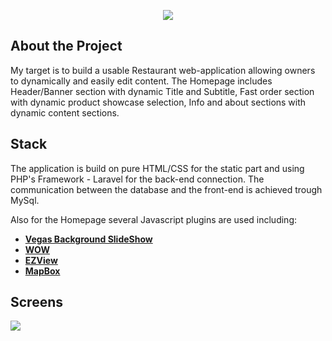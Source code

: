 <p align="center"><img src="https://laravel.com/assets/img/components/logo-laravel.svg"></p>


## About the Project

My target is to build a usable Restaurant web-application allowing owners to dynamically and easily edit content.
The Homepage includes Header/Banner section with dynamic Title and Subtitle,
Fast order section with dynamic product showcase selection,
Info and about sections with dynamic content sections.



## Stack

The application is build on pure HTML/CSS for the static part and using PHP's Framework - Laravel for the back-end connection.
The communication between the database and the front-end is achieved trough MySql.

Also for the Homepage several Javascript plugins are used including:


- **[Vegas Background SlideShow](https://vegas.jaysalvat.com)**
- **[WOW](https://mynameismatthieu.com/WOW/)**
- **[EZView](https://github.com/guillermodiazga/EZView)**
- **[MapBox](https://www.mapbox.com/mapbox.js/api/v3.1.1/)**

## Screens
![](https://thumbs.gfycat.com/GreedyClosedEwe-size_restricted.gif)
